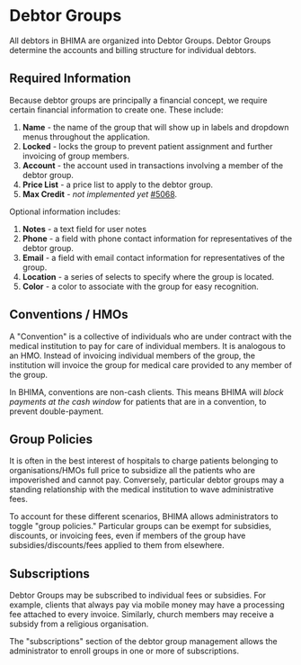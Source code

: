 # Debtor Groups

All debtors in BHIMA are organized into Debtor Groups.  Debtor Groups determine the accounts and billing structure for individual debtors.

## Required Information

Because debtor groups are principally a financial concept, we require certain financial information to create one.  These include:

1. **Name** - the name of the group that will show up in labels and dropdown menus throughout the application.
2. **Locked** - locks the group to prevent patient assignment and further invoicing of group members.
3. **Account** - the account used in transactions involving a member of the debtor group.
4. **Price List** - a price list to apply to the debtor group.
5. **Max Credit** - _not implemented yet_ [#5068](https://github.com/IMA-WorldHealth/bhima/issues/5068).

Optional information includes:

1. **Notes** - a text field for user notes
2. **Phone** - a field with phone contact information for representatives of the debtor group.
3. **Email** - a field with email contact information for representatives of the group.
4. **Location** - a series of selects to specify where the group is located.
5. **Color** - a color to associate with the group for easy recognition.

## Conventions / HMOs

A "Convention" is a collective of individuals who are under contract with the medical institution to pay for care of individual members.  It is analogous to an HMO.  Instead of invoicing individual members of the group, the institution will invoice the group for medical care provided to any member of the group.

In BHIMA, conventions are non-cash clients.  This means BHIMA will _block payments at the cash window_ for patients that are in a convention, to prevent double-payment.

## Group Policies

It is often in the best interest of hospitals to charge patients belonging to organisations/HMOs full price to subsidize all the patients who are impoverished and cannot pay.  Conversely, particular debtor groups may a standing relationship with the medical institution to wave administrative fees.

To account for these different scenarios, BHIMA allows administrators to toggle "group policies."  Particular groups can be exempt for subsidies, discounts, or invoicing fees, even if members of the group have subsidies/discounts/fees applied to them from elsewhere.

## Subscriptions

Debtor Groups may be subscribed to individual fees or subsidies.  For example, clients that always pay via mobile money may have a processing fee attached to every invoice.  Similarly, church members may receive a subsidy from a religious organisation.

The "subscriptions" section of the debtor group management allows the administrator to enroll groups in one or more of subscriptions.
